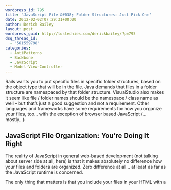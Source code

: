 ```yaml
---
wordpress_id: 795
title: 'JavaScript File &#038; Folder Structures: Just Pick One'
date: 2012-02-02T07:29:31+00:00
author: Derick Bailey
layout: post
wordpress_guid: http://lostechies.com/derickbailey/?p=795
dsq_thread_id:
  - "561559798"
categories:
  - AntiPatterns
  - Backbone
  - JavaScript
  - Model-View-Controller
---
```

Rails wants you to put specific files in specific folder structures, based on the object type that will be in the file. Java demands that files in a folder structure are namespaced by that folder structure. VisualStudio also makes it seem like file / folder names should be the namespace / class name as well &#8211; but that&#8217;s just a good suggestion and not a requirement. Other languages and frameworks have some requirements for how you organize your files, too… with the exception of browser based JavaScript (… mostly…)

## JavaScript File Organization: You&#8217;re Doing It Right

The reality of JavaScript in general web-based development (not talking about server side at all, here) is that it makes absolutely no difference how your files and folders are organized. Zero difference at all… at least as far as the JavaScript runtime is concerned.

The only thing that matters is that you include your files in your HTML with a <script> block, correctly. You also need to pay attention to which order they are included in most cases, to make sure things are defined before they are used (tools like RequireJS and other script loaders and module definition / loaders help with this).

What does this really mean? It means:

> **_You&#8217;re Doing It RIGHT!_**

Yup. You&#8217;re doing it right, because it doesn&#8217;t matter how you do it.

What does matter, though, is that you and your team (if you have a team) pick an organizational convention and stick with it. It&#8217;s actually very more important for your team to have a good file and folder structure for your JavaScript. But you don&#8217;t need to worry about what that structure is. Pick a standard and use it. When it fails (and it will), re-work your structure so that it works within the newly understood constrains and move on.

Of course, that fact that your browser and it&#8217;s JavaScript runtime don&#8217;t care about your file and folder organization doesn&#8217;t I&#8217;m without _my_ opinions on how files and folders should be organized.

For example&#8230;

## M, V and C Folders

A lot of people organize JavaScript MV* application files in a folder structure like this (BackboneJS in this case):

<img title="Screen Shot 2012-02-01 at 9.43.16 PM.png" src="http://lostechies.com/derickbailey/files/2012/02/Screen-Shot-2012-02-01-at-9.43.16-PM.png" border="0" alt="Screen Shot 2012 02 01 at 9 43 16 PM" width="417" height="80" />

To the best of my knowledge, this folder structure is based on the &#8220;models&#8221;, &#8220;views&#8221; and &#8220;controllers&#8221; folder structure that was popularized by Ruby on Rails. Sure others may have had it first, but it was Rails that made it popular. Other MVC framework followed suit and demanded that you put your controller objects in the controllers folder, your model objects in your models folder, etc. But unless you&#8217;re Rails (or another framework that wants to be like Rails), this folder structure is stupid.

I&#8217;m pretty sure that Rails uses this folder structure to assume the types of objects that are found within the files. And I know for sure that it uses file names to assume the class that will be defined within the file. That is, when rails sees a file called &#8220;/app/controllers/foo_controller.rb&#8221;, it expects to find a class called &#8220;FooController&#8221; and it expects that this class will inherit from some Rails controller base class. If these expectations are not met, errors are thrown to say so.

I understand why Rails does it this way: file and folder based conventions make it easy to assume what a file will contain, and that makes it easy for the runtime to optimize for performance when pre-loading and caching the code contained within the files. This makes sense to me in Rails because the convention is based on good ideas for optimizing the way Rails works and the way it looks for files and how it loads them.

But, unless you&#8217;re Rails or another framework that wants to assume certain files in certain folder contain certain code, this is a terrible way to organize files.

## The Junk Drawer

There are some good examples of other standards along this line. For example, I tend to follow the convention of a &#8220;public&#8221; folder with &#8220;css&#8221;, &#8220;images&#8221;, and &#8220;javascripts&#8221; folders. But honestly, this folder structure exhibits many of the same problems of being stupid that organizing files in M, V, and C folders does.

The real problem with these types of folder structures is that they become junk drawers. Even DHH and the Rails core team recognize that this is a poor folder structure outside the confines of Rails+Ruby code. That&#8217;s one of the reasons they added the Asset Pipeline in Rails 3.1. DHH even called the &#8220;javascripts&#8221; folder a junk drawer, very directly, in a RailsConf keynote in 2011 (or was it 2010?) &#8211; complete with a slide showing a drawer full of junk.

With any application that moves beyond a trivial number of files, these content-type, mime-type, code-type and general type-based folder structures turn in to a bloated pile of junk that is very difficult to sift through. Who wants to look at a folder with 20, 50 or 100 files in it, when you only really care about 2, 5 or 10 of those files?

And what happens when you suddenly have an object type that doesn&#8217;t fit your pre-established conventions? You end with a &#8220;lib&#8221; folder, like Rails, which becomes the ultimate junk drawer. &#8220;It&#8217;s not a model? It&#8217;s not a controller? It goes in lib.&#8221; &#8211; no matter what the actual functionality contained within the file is. The &#8220;lib&#8221; folder is asking to be a junk drawer… demanding it, really. So, do you follow that same junk drawer convention for non-M, V or C type-based files in your JavaScript apps? That doesn&#8217;t any make sense to me.

## How I Organize Files: By Functionality

I prefer to organize my JavaScript files the way I used to organize my C# files in .NET projects: by functional area of the application. That is, I group files together in folders based on the area of the application that they facilitate.

For example, my BBCloneMail application has the following folder structure for it&#8217;s JavaScript:

<img title="Screen Shot 2012-02-01 at 9.47.12 PM.png" src="http://lostechies.com/derickbailey/files/2012/02/Screen-Shot-2012-02-01-at-9.47.12-PM.png" border="0" alt="Screen Shot 2012 02 01 at 9 47 12 PM" width="418" height="112" />

Note that I&#8217;m still using the &#8220;javascripts&#8221; parent folder, but underneath of that I&#8217;m organizing by functional area of the application. In the root &#8220;javascripts&#8221; folder, are the primary application files &#8211; the ones that define the overall application bits. In the &#8220;mail&#8221; folder are all of the files that relate to the &#8220;mail&#8221; application. And, in the &#8220;contacts&#8221; folder are all of the files that relate to the &#8220;contacts&#8221; application.

I don&#8217;t care what &#8220;type&#8221; is contained in the file. That&#8217;s a completely irrelevant way to organize files to me. It makes no sense for me to organize files this way because many of my files contain more than one &#8220;type&#8221; of object. For example, I often put very simple model, collection and view definitions that are very closely related, in the same file.

## Why Type-Based Folders Might Be A Good Idea

In spite of all my over-opinionated hand-waiving above, there are some good reasons to use type based folders in JavaScript. One reason is asynchronous file loading based on conventions.

You might have a JavaScript app that makes use of a templating engine (of which there are dozens, these days). It&#8217;s not always a good idea to pre-load every possible template in to the user&#8217;s browser, for download size and performance reasons. Sometimes it makes sense to fetch the template that you want the first time it&#8217;s requested.

To do this, it might make sense to use a convention to retrieve the files. I&#8217;ve seen several Backbone apps that use a jQuery selector to load files, as one example of this. When a Backbone view specifies a template as &#8220;#my-view-template&#8221;, the application&#8217;s template manager would make a request to the server to load something along the lines of &#8220;/templates/my-view-template.html&#8221;.

If you&#8217;re trying to organize your templates in a functional area of the application, you&#8217;ll have the added overhead of inserting the functional area folder name, such as &#8220;/mail/templates/inbox-template.html&#8221; for an &#8220;Inbox&#8221; view in a &#8220;mail&#8221; app, trying to load an &#8220;#inbox-template&#8221; jQuery selector as the template to render.

So… there&#8217;s at least one possible reason to use a type-based folder. I would still stick the type-based folder name under my functional area, though. I don&#8217;t want to mix up the templates between my functional areas of the application, by accident.

## A Tradeoff: Folder Names vs File Names

Here&#8217;s one potential trade-off for using functional folder names vs type based folder names: you might have to specify the type in the file name. For example, if you have a model type name &#8220;Person&#8221;, a collection type named &#8220;Persons&#8221;, and a view to represent a single person or a collection of persons, what do you call that view? If you&#8217;re organizing things by type, you can call every &#8220;Person&#8221; and &#8220;Persons&#8221;

This can be very confusing. I was recently working with a client who was using an editor that only shows the file name for the open files, and none of the folder path for the files. He ended up with 4 &#8220;person.js&#8221; files in his open file list. Which one was the Person model, view, router, or controller file? We had to open each file to find the one we needed, every time. So, we took the hit on the file names. The &#8220;person.js&#8221; file contained the person model, while &#8220;persons.js&#8221; contained the collection, &#8220;personviews.js&#8221; contained the view definitions and &#8220;personrouter.js&#8221; contained the router. Thus, we&#8217;ve moved the need for specifying the object type from the folder structure (with all it&#8217;s bad ideas for using that) to the file name.

I&#8217;ve read at least one blog post that advocated using type-based folder names specifically to avoid the &#8220;ugliness&#8221; of having type names in your files. I seriously laughed out loud when I read that. Whether the type is in the file name or folder name is a moot point. You&#8217;re likely going to end up specifying the type somewhere. I would much rather have it in my file names because it&#8217;s easier for me to see things grouped together based on functionality, than based on the type of object contained in a file.

## It&#8217;s Just An Opinion, And A Loose One At That

My own use of these conventions and ideas is rather loose at this point. I don&#8217;t stick strictly to anything, and I mix and match based on the project type, number of files and other constraints that a given project presents. Because, like I said at the top of this egregiously long post, you&#8217;re doing it right.

No matter what file and folder structure you pick for you JavaScript apps (assuming you&#8217;re using a suite of libraries that doesn&#8217;t force you in to a specific folder structure), you&#8217;re doing it right. JavaScript in a browser environment really doesn&#8217;t care what the file and folder structure is. But that doesn&#8217;t mean we as developers shouldn&#8217;t care. Pick a file and folder structure that fits the constraints of your application and change the structure as your app&#8217;s constraints change.